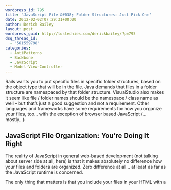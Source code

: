 ```yaml
---
wordpress_id: 795
title: 'JavaScript File &#038; Folder Structures: Just Pick One'
date: 2012-02-02T07:29:31+00:00
author: Derick Bailey
layout: post
wordpress_guid: http://lostechies.com/derickbailey/?p=795
dsq_thread_id:
  - "561559798"
categories:
  - AntiPatterns
  - Backbone
  - JavaScript
  - Model-View-Controller
---
```

Rails wants you to put specific files in specific folder structures, based on the object type that will be in the file. Java demands that files in a folder structure are namespaced by that folder structure. VisualStudio also makes it seem like file / folder names should be the namespace / class name as well &#8211; but that&#8217;s just a good suggestion and not a requirement. Other languages and frameworks have some requirements for how you organize your files, too… with the exception of browser based JavaScript (… mostly…)

## JavaScript File Organization: You&#8217;re Doing It Right

The reality of JavaScript in general web-based development (not talking about server side at all, here) is that it makes absolutely no difference how your files and folders are organized. Zero difference at all… at least as far as the JavaScript runtime is concerned.

The only thing that matters is that you include your files in your HTML with a <script> block, correctly. You also need to pay attention to which order they are included in most cases, to make sure things are defined before they are used (tools like RequireJS and other script loaders and module definition / loaders help with this).

What does this really mean? It means:

> **_You&#8217;re Doing It RIGHT!_**

Yup. You&#8217;re doing it right, because it doesn&#8217;t matter how you do it.

What does matter, though, is that you and your team (if you have a team) pick an organizational convention and stick with it. It&#8217;s actually very more important for your team to have a good file and folder structure for your JavaScript. But you don&#8217;t need to worry about what that structure is. Pick a standard and use it. When it fails (and it will), re-work your structure so that it works within the newly understood constrains and move on.

Of course, that fact that your browser and it&#8217;s JavaScript runtime don&#8217;t care about your file and folder organization doesn&#8217;t I&#8217;m without _my_ opinions on how files and folders should be organized.

For example&#8230;

## M, V and C Folders

A lot of people organize JavaScript MV* application files in a folder structure like this (BackboneJS in this case):

<img title="Screen Shot 2012-02-01 at 9.43.16 PM.png" src="http://lostechies.com/derickbailey/files/2012/02/Screen-Shot-2012-02-01-at-9.43.16-PM.png" border="0" alt="Screen Shot 2012 02 01 at 9 43 16 PM" width="417" height="80" />

To the best of my knowledge, this folder structure is based on the &#8220;models&#8221;, &#8220;views&#8221; and &#8220;controllers&#8221; folder structure that was popularized by Ruby on Rails. Sure others may have had it first, but it was Rails that made it popular. Other MVC framework followed suit and demanded that you put your controller objects in the controllers folder, your model objects in your models folder, etc. But unless you&#8217;re Rails (or another framework that wants to be like Rails), this folder structure is stupid.

I&#8217;m pretty sure that Rails uses this folder structure to assume the types of objects that are found within the files. And I know for sure that it uses file names to assume the class that will be defined within the file. That is, when rails sees a file called &#8220;/app/controllers/foo_controller.rb&#8221;, it expects to find a class called &#8220;FooController&#8221; and it expects that this class will inherit from some Rails controller base class. If these expectations are not met, errors are thrown to say so.

I understand why Rails does it this way: file and folder based conventions make it easy to assume what a file will contain, and that makes it easy for the runtime to optimize for performance when pre-loading and caching the code contained within the files. This makes sense to me in Rails because the convention is based on good ideas for optimizing the way Rails works and the way it looks for files and how it loads them.

But, unless you&#8217;re Rails or another framework that wants to assume certain files in certain folder contain certain code, this is a terrible way to organize files.

## The Junk Drawer

There are some good examples of other standards along this line. For example, I tend to follow the convention of a &#8220;public&#8221; folder with &#8220;css&#8221;, &#8220;images&#8221;, and &#8220;javascripts&#8221; folders. But honestly, this folder structure exhibits many of the same problems of being stupid that organizing files in M, V, and C folders does.

The real problem with these types of folder structures is that they become junk drawers. Even DHH and the Rails core team recognize that this is a poor folder structure outside the confines of Rails+Ruby code. That&#8217;s one of the reasons they added the Asset Pipeline in Rails 3.1. DHH even called the &#8220;javascripts&#8221; folder a junk drawer, very directly, in a RailsConf keynote in 2011 (or was it 2010?) &#8211; complete with a slide showing a drawer full of junk.

With any application that moves beyond a trivial number of files, these content-type, mime-type, code-type and general type-based folder structures turn in to a bloated pile of junk that is very difficult to sift through. Who wants to look at a folder with 20, 50 or 100 files in it, when you only really care about 2, 5 or 10 of those files?

And what happens when you suddenly have an object type that doesn&#8217;t fit your pre-established conventions? You end with a &#8220;lib&#8221; folder, like Rails, which becomes the ultimate junk drawer. &#8220;It&#8217;s not a model? It&#8217;s not a controller? It goes in lib.&#8221; &#8211; no matter what the actual functionality contained within the file is. The &#8220;lib&#8221; folder is asking to be a junk drawer… demanding it, really. So, do you follow that same junk drawer convention for non-M, V or C type-based files in your JavaScript apps? That doesn&#8217;t any make sense to me.

## How I Organize Files: By Functionality

I prefer to organize my JavaScript files the way I used to organize my C# files in .NET projects: by functional area of the application. That is, I group files together in folders based on the area of the application that they facilitate.

For example, my BBCloneMail application has the following folder structure for it&#8217;s JavaScript:

<img title="Screen Shot 2012-02-01 at 9.47.12 PM.png" src="http://lostechies.com/derickbailey/files/2012/02/Screen-Shot-2012-02-01-at-9.47.12-PM.png" border="0" alt="Screen Shot 2012 02 01 at 9 47 12 PM" width="418" height="112" />

Note that I&#8217;m still using the &#8220;javascripts&#8221; parent folder, but underneath of that I&#8217;m organizing by functional area of the application. In the root &#8220;javascripts&#8221; folder, are the primary application files &#8211; the ones that define the overall application bits. In the &#8220;mail&#8221; folder are all of the files that relate to the &#8220;mail&#8221; application. And, in the &#8220;contacts&#8221; folder are all of the files that relate to the &#8220;contacts&#8221; application.

I don&#8217;t care what &#8220;type&#8221; is contained in the file. That&#8217;s a completely irrelevant way to organize files to me. It makes no sense for me to organize files this way because many of my files contain more than one &#8220;type&#8221; of object. For example, I often put very simple model, collection and view definitions that are very closely related, in the same file.

## Why Type-Based Folders Might Be A Good Idea

In spite of all my over-opinionated hand-waiving above, there are some good reasons to use type based folders in JavaScript. One reason is asynchronous file loading based on conventions.

You might have a JavaScript app that makes use of a templating engine (of which there are dozens, these days). It&#8217;s not always a good idea to pre-load every possible template in to the user&#8217;s browser, for download size and performance reasons. Sometimes it makes sense to fetch the template that you want the first time it&#8217;s requested.

To do this, it might make sense to use a convention to retrieve the files. I&#8217;ve seen several Backbone apps that use a jQuery selector to load files, as one example of this. When a Backbone view specifies a template as &#8220;#my-view-template&#8221;, the application&#8217;s template manager would make a request to the server to load something along the lines of &#8220;/templates/my-view-template.html&#8221;.

If you&#8217;re trying to organize your templates in a functional area of the application, you&#8217;ll have the added overhead of inserting the functional area folder name, such as &#8220;/mail/templates/inbox-template.html&#8221; for an &#8220;Inbox&#8221; view in a &#8220;mail&#8221; app, trying to load an &#8220;#inbox-template&#8221; jQuery selector as the template to render.

So… there&#8217;s at least one possible reason to use a type-based folder. I would still stick the type-based folder name under my functional area, though. I don&#8217;t want to mix up the templates between my functional areas of the application, by accident.

## A Tradeoff: Folder Names vs File Names

Here&#8217;s one potential trade-off for using functional folder names vs type based folder names: you might have to specify the type in the file name. For example, if you have a model type name &#8220;Person&#8221;, a collection type named &#8220;Persons&#8221;, and a view to represent a single person or a collection of persons, what do you call that view? If you&#8217;re organizing things by type, you can call every &#8220;Person&#8221; and &#8220;Persons&#8221;

This can be very confusing. I was recently working with a client who was using an editor that only shows the file name for the open files, and none of the folder path for the files. He ended up with 4 &#8220;person.js&#8221; files in his open file list. Which one was the Person model, view, router, or controller file? We had to open each file to find the one we needed, every time. So, we took the hit on the file names. The &#8220;person.js&#8221; file contained the person model, while &#8220;persons.js&#8221; contained the collection, &#8220;personviews.js&#8221; contained the view definitions and &#8220;personrouter.js&#8221; contained the router. Thus, we&#8217;ve moved the need for specifying the object type from the folder structure (with all it&#8217;s bad ideas for using that) to the file name.

I&#8217;ve read at least one blog post that advocated using type-based folder names specifically to avoid the &#8220;ugliness&#8221; of having type names in your files. I seriously laughed out loud when I read that. Whether the type is in the file name or folder name is a moot point. You&#8217;re likely going to end up specifying the type somewhere. I would much rather have it in my file names because it&#8217;s easier for me to see things grouped together based on functionality, than based on the type of object contained in a file.

## It&#8217;s Just An Opinion, And A Loose One At That

My own use of these conventions and ideas is rather loose at this point. I don&#8217;t stick strictly to anything, and I mix and match based on the project type, number of files and other constraints that a given project presents. Because, like I said at the top of this egregiously long post, you&#8217;re doing it right.

No matter what file and folder structure you pick for you JavaScript apps (assuming you&#8217;re using a suite of libraries that doesn&#8217;t force you in to a specific folder structure), you&#8217;re doing it right. JavaScript in a browser environment really doesn&#8217;t care what the file and folder structure is. But that doesn&#8217;t mean we as developers shouldn&#8217;t care. Pick a file and folder structure that fits the constraints of your application and change the structure as your app&#8217;s constraints change.